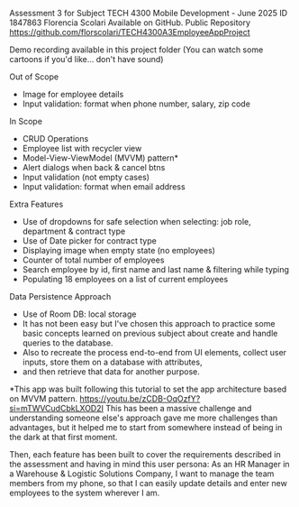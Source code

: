 Assessment 3 for Subject TECH 4300 Mobile Development - June 2025
ID 1847863 Florencia Scolari
Available on GitHub. Public Repository https://github.com/florscolari/TECH4300A3EmployeeAppProject

Demo recording available in this project folder (You can watch some cartoons if you'd like... don't have sound)

Out of Scope
- Image for employee details
- Input validation: format when phone number, salary, zip code

In Scope
- CRUD  Operations
- Employee list with recycler view
- Model-View-ViewModel (MVVM) pattern*
- Alert dialogs when back & cancel btns
- Input validation (not empty cases)
- Input validation: format when email address

Extra Features
- Use of dropdowns for safe selection when selecting: job role, department & contract type
- Use of Date picker for contract type
- Displaying image when empty state (no employees)
- Counter of total number of employees
- Search employee by id, first name and last name & filtering while typing
- Populating 18 employees on a list of current employees


Data Persistence Approach
- Use of Room DB: local storage
- It has not been easy but I've chosen this approach to practice some basic concepts learned on previous subject
about create and handle queries to the database.
- Also to recreate the process end-to-end from UI elements, collect user inputs, store them on a database with attributes,
- and then retrieve that data for another purpose.
  
*This app was built following this tutorial to set the app architecture based on MVVM pattern.
https://youtu.be/zCDB-OqOzfY?si=mTWVCudCbkLXOD2I This has been a massive challenge and understanding someone else's approach gave
me more challenges than advantages, but it helped me to start from somewhere instead of being in the dark at that first moment.

Then, each feature has been built to cover the requirements described in the assessment and having in mind 
this user persona:
As an HR Manager in a Warehouse & Logistic Solutions Company, 
I want to manage the team members from my phone, 
so that I can easily update details and enter new employees to the system wherever I am.

  
  
